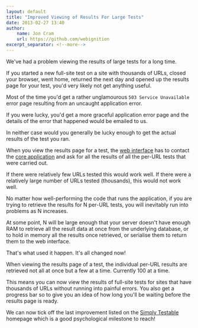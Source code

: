 ```yaml
---
layout: default
title: "Improved Viewing of Results For Large Tests"
date: 2013-02-27 13:40
author:
    name: Jon Cram
    url: https://github.com/webignition
excerpt_separator: <!--more-->
---
```

    
We've had a problem viewing the results of large tests for a long time.

If you started a new full-site test on a site with thousands of URLs,
closed your browser, went home, returned the next day and opened up
the results page for your test, you'd very likely not get anything useful.

Most of the time you'd get a rather unglamourous `503 Service Unavailable`
error page resulting from an uncaught application error.

If you were lucky, you'd get a more graceful application error page and the
details of the error that happened would be emailed to us.

<!--more-->

In neither case would you generally be lucky enough to get the actual
results of the test you ran.

When you view the results page for a test, the [web interface](https://gears.simplytestable.com/)
has to contact the [core application](https://github.com/webignition/app.simplytestable.com)
and ask for all the results of all the per-URL tests that were carried out.

If there were relatively few URLs tested this would work well. If there
were a relatively large number of URLs tested (thousands), this would not work
well.

No matter how well-performing the code that runs the application, if you
are trying to retrieve the results for N per-URL tests, you will
inevitably run into problems as N increases.

At some point, N will be large
enough that your server doesn't have enough RAM to retrieve all the result
data at once from the underlying database, or to hold in memory all the results
once retrieved, or serialise them to return them to the web interface.

That's what used it happen. It's all changed now!

When viewing the results page of a test, the individual per-URL results
are retrieved not all at once but a few at a time. Currently 100 at a time.

This means you can now view the results of full-site tests for sites
that have thousands of URLs without running into painful errors. You also
get a progress bar so to give you an idea of how long you'll be waiting
before the results page is ready.

We can now tick off the last improvement listed on the [Simply Testable](https://simplytestable.com)
homepage which is a good psychological milestone to reach!


